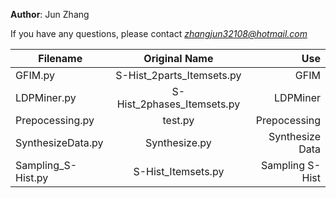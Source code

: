 **Author**: Jun Zhang

If you have any questions, please contact *zhangjun32108@hotmail.com*
 
 | Filename        | Original Name           | Use  |
| ------------- |:-------------:| -----:|
| GFIM.py      | S-Hist_2parts_Itemsets.py | GFIM |
| LDPMiner.py      | S-Hist_2phases_Itemsets.py     |   LDPMiner |
| Prepocessing.py | test.py      |   Prepocessing |
| SynthesizeData.py      | Synthesize.py      |   Synthesize Data |
| Sampling_S-Hist.py | S-Hist_Itemsets.py      |   Sampling S-Hist |
